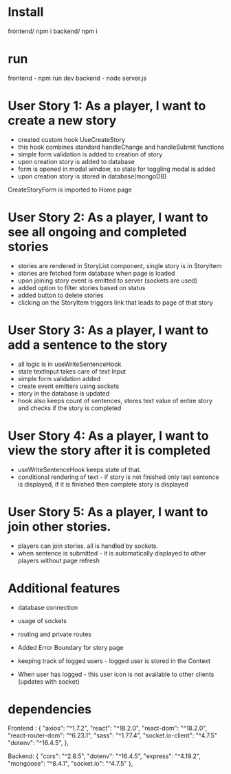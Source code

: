 # Install

frontend/ npm i
backend/ npm i

# run

frontend - npm run dev
backend - node server.js

# User Story 1: As a player, I want to create a new story

- created custom hook UseCreateStory
- this hook combines standard handleChange and handleSubmit functions
- simple form validation is added to creation of story
- upon creation story is added to database
- form is opened in modal window, so state for toggling modal is added
- upon creation story is stored in database(mongoDB)

CreateStoryForm is imported to Home page

# User Story 2: As a player, I want to see all ongoing and completed stories

- stories are rendered in StoryList component, single story is in StoryItem
- stories are fetched form database when page is loaded
- upon joining story event is emitted to server (sockets are used)
- added option to filter stories based on status
- added button to delete stories
- clicking on the StoryItem triggers link that leads to page of that story

# User Story 3: As a player, I want to add a sentence to the story

- all logic is in useWriteSentenceHook
- state textInput takes care of text Input
- simple form validation added
- create event emitters using sockets
- story in the database is updated
- hook also keeps count of sentences, stores text value of entire story and checks if the story is completed

# User Story 4: As a player, I want to view the story after it is completed

- useWriteSentenceHook keeps state of that.
- conditional rendering of text - if story is not finished only last sentence is displayed, if it is finished then complete story is displayed

# User Story 5: As a player, I want to join other stories.

- players can join stories. all is handled by sockets.
- when sentence is submitted - it is automatically displayed to other players without page refresh

# Additional features

- database connection
- usage of sockets
- routing and private routes
- Added Error Boundary for story page

- keeping track of logged users - logged user is stored in the Context
- When user has logged - this user icon is not available to other clients (updates with socket)

# dependencies

Frontend : {
"axios": "^1.7.2",
"react": "^18.2.0",
"react-dom": "^18.2.0",
"react-router-dom": "^6.23.1",
"sass": "^1.77.4",
"socket.io-client": "^4.7.5"
"dotenv": "^16.4.5",
},

Backend: {
"cors": "^2.8.5",
"dotenv": "^16.4.5",
"express": "^4.19.2",
"mongoose": "^8.4.1",
"socket.io": "^4.7.5"
},
